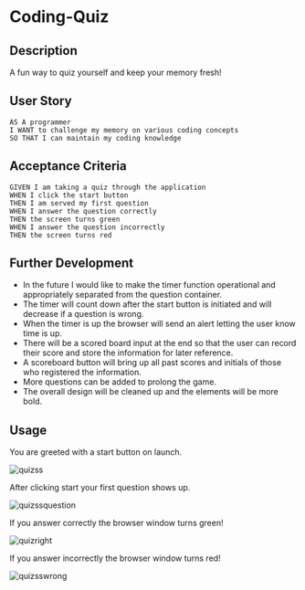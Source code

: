 # Coding-Quiz

## Description

A fun way to quiz yourself and keep your memory fresh! 
## User Story

```
AS A programmer
I WANT to challenge my memory on various coding concepts
SO THAT I can maintain my coding knowledge
```

## Acceptance Criteria

```
GIVEN I am taking a quiz through the application
WHEN I click the start button
THEN I am served my first question
WHEN I answer the question correctly
THEN the screen turns green
WHEN I answer the question incorrectly
THEN the screen turns red
```
## Further Development

* In the future I would like to make the timer function operational and appropriately separated from the question container.
* The timer will count down after the start button is initiated and will decrease if a question is wrong.
* When the timer is up the browser will send an alert letting the user know time is up.
* There will be a scored board input at the end so that the user can record their score and store the information for later reference.
* A scoreboard button will bring up all past scores and initials of those who registered the information.
* More questions can be added to prolong the game.
* The overall design will be cleaned up and the elements will be more bold.

## Usage

You are greeted with a start button on launch.

![quizss](https://user-images.githubusercontent.com/112601209/224025656-111ee564-bc79-4bc8-8d7d-f1ce0121e0b2.jpg)

After clicking start your first question shows up.

![quizssquestion](https://user-images.githubusercontent.com/112601209/224025836-965e7f77-170c-4ab5-bea5-67f0a226a83b.jpg)

If you answer correctly the browser window turns green!

![quizright](https://user-images.githubusercontent.com/112601209/224025964-88b2a51a-8328-412f-b698-07d001b5c148.jpg)

If you answer incorrectly the browser window turns red!

![quizsswrong](https://user-images.githubusercontent.com/112601209/224026105-88fe3872-ab68-4b47-9de2-975b2fbf304d.jpg)


